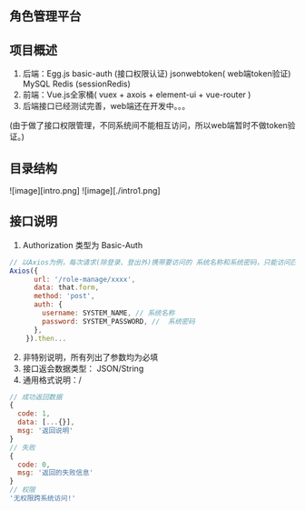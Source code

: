 ## 角色管理平台
## 项目概述
1. 后端：Egg.js basic-auth (接口权限认证)  jsonwebtoken( web端token验证)  MySQL  Redis (sessionRedis) 
2. 前端：Vue.js全家桶( vuex + axois + element-ui + vue-router )
3. 后端接口已经测试完善，web端还在开发中。。。

(由于做了接口权限管理，不同系统间不能相互访问，所以web端暂时不做token验证。)

## 目录结构
![image][intro.png]
![image][./intro1.png]
## 接口说明
1. Authorization 类型为 Basic-Auth

```javascript
// 以Axios为例，每次请求(除登录、登出外)携带要访问的 系统名称和系统密码，只能访问匹配的系统
Axios({
      url: '/role-manage/xxxx',
      data: that.form,
      method: 'post',
      auth: {
        username: SYSTEM_NAME, // 系统名称
        password: SYSTEM_PASSWORD, //  系统密码
      },
    }).then...
```
2. 非特别说明，所有列出了参数均为必填
2. 接口返会数据类型： JSON/String
3. 通用格式说明：/

```javascript
// 成功返回数据
{
  code: 1,
  data: [...{}],
  msg: '返回说明' 
}
// 失败
{
  code: 0,
  msg: '返回的失败信息'
}
// 权限
'无权限跨系统访问!'
```

## 






       

